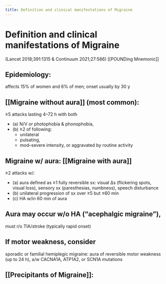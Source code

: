 ```yaml
---
title: Definition and clinical manifestations of Migraine
---
```

# Definition and clinical manifestations of Migraine
(Lancet 2018;391:1315 & Continuum 2021;27:586)
[[POUNDing Mnemonic]]
## Epidemiology: 
affects 15% of women and 6% of men; onset usually by 30 y

## [[Migraine without aura]] (most common): 
≥5 attacks lasting 4–72 h with both 
* (a) N/V or photophobia & phonophobia, 
* (b) ≥2 of following: 
	* unilateral
	* pulsating, 
	* mod–severe intensity, or aggravated by routine activity
	 
## Migraine w/ aura: [[Migraine with aura]]
≥2 attacks w/: 
* (a) aura defined as ≥1 fully reversible 
	sx: visual Δs (flickering spots, visual loss), 
	sensory sx (paresthesias, numbness), 
	speech disturbance 
* (b) unilateral progression of sx over ≥5 but ≤60 min
* (c) HA w/in 60 min of aura
 
## Aura may occur w/o HA (“acephalgic migraine”), 
must r/o TIA/stroke (typically rapid onset)

## If motor weakness, consider 
sporadic or familial hemiplegic migraine: aura of reversible motor weakness (up to 24 h), a/w CACNA1A, ATP1A2, or SCN1A mutations

## [[Precipitants of Migraine]]: 
